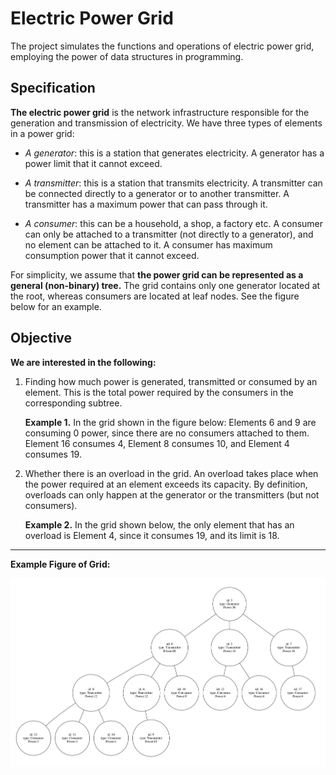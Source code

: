 # Electric Power Grid
The project simulates the functions and operations of electric power grid, employing the power of data structures in programming.

## Specification
**The electric power grid** is the network infrastructure responsible for the generation and transmission of electricity. We have three types of elements in a power grid:
- *A generator*: this is a station that generates electricity. A generator has a power limit that it cannot exceed.
  
- *A transmitter*: this is a station that transmits electricity. A transmitter can be connected directly to a generator or to another transmitter. A transmitter has a maximum power that can pass through it.
  
- *A consumer*: this can be a household, a shop, a factory etc. A consumer can only be attached to a transmitter (not directly to a generator), and no element can be attached to it. A consumer has maximum consumption power that it cannot exceed.
  
For simplicity, we assume that **the power grid can be represented as a general (non-binary) tree.** The grid contains only one generator located at the root, whereas consumers are located at leaf nodes. See the figure below for an example.

## Objective
**We are interested in the following:**
1. Finding how much power is generated, transmitted or consumed by an element. This is the total power required by the consumers in the corresponding subtree. 
   
   **Example 1.** In the grid shown in the figure below: Elements 6 and 9 are consuming 0 power, since there are no consumers attached to them. Element 16 consumes 4, Element 8 consumes 10, and Element 4 consumes 19.

2. Whether there is an overload in the grid. An overload takes place when the power required at an element exceeds its capacity. By definition, overloads can only happen at the generator or the transmitters (but not consumers). 
   
   **Example 2.** In the grid shown below, the only element that has an overload is Element 4, since it consumes 19, and its limit is 18.

---
**Example Figure of Grid:**

![Example Figure](Example_of_grid.png)
